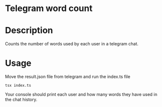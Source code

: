 # Telegram word count

# Description
Counts the number of words used by each user in a telegram chat. 

# Usage
Move the result.json file from telegram and run the index.ts file
``` 
tsx index.ts
```
Your console should print each user and how many words they have used in the chat history. 
